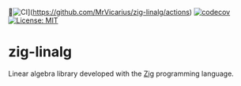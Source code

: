 ![CI](https://github.com/MrVicarius/zig-linalg/actions/workflows/main.yml/badge.svg)](https://github.com/MrVicarius/zig-linalg/actions)
[![codecov](https://codecov.io/gh/MrVicarius/zig-linalg/graph/badge.svg?token=C3HCN59E4C)](https://codecov.io/gh/MrVicarius/zig-linalg)
[![License: MIT](https://img.shields.io/badge/License-MIT-yellow.svg)](https://opensource.org/licenses/MIT)

# zig-linalg

Linear algebra library developed with the [Zig](https://github.com/ziglang/zig) programming
language.
